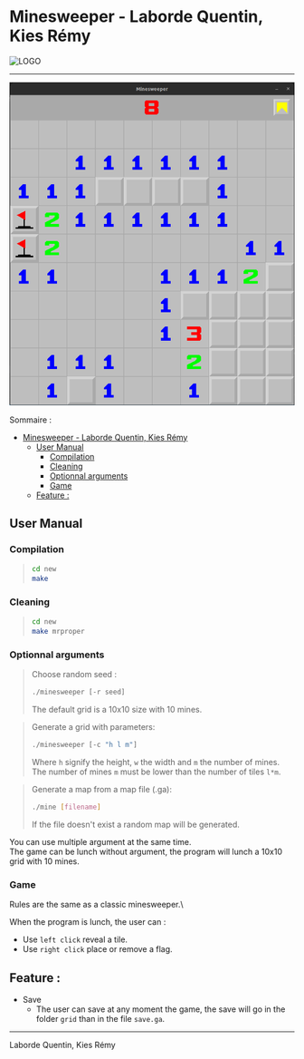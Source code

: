 # Minesweeper - Laborde Quentin, Kies Rémy 

![LOGO](./extern_file/Logo_Université_Gustave_Eiffel_2020.svg.png)

___

![SCREENSHOT](./extern_file/game_new.png)

Sommaire :
- [Minesweeper - Laborde Quentin, Kies Rémy](#minesweeper---laborde-quentin-kies-rémy)
  - [User Manual](#user-manual)
    - [Compilation](#compilation)
    - [Cleaning](#cleaning)
    - [Optionnal arguments](#optionnal-arguments)
    - [Game](#game)
  - [Feature :](#feature-)

## User Manual

### Compilation

> ```bash
> cd new
> make
> ```

### Cleaning
>```bash
> cd new
> make mrproper
> ```

### Optionnal arguments

> Choose random seed :
> ```bash
> ./minesweeper [-r seed]
> ```
> The default grid is a 10x10 size with 10 mines.

> Generate a grid with parameters:
> ```bash
> ./minesweeper [-c "h l m"]
> ```
> Where `h` signify the height, `w` the width and `m` the number of mines.\
> The number of mines `m` must be lower than the number of tiles `l*m`.

> Generate a map from a map file (.ga):
> ```bash 
> ./mine [filename]
> ```
> If the file doesn't exist a random map will be generated.

You can use multiple argument at the same time.\
The game can be lunch without argument, the program will lunch a 10x10 grid with 10 mines.

### Game

Rules are the same as a classic minesweeper.\

When the program is lunch, the user can :
* Use `left click` reveal a tile.
* Use `right click` place or remove a flag. 


## Feature :

* Save
  * The user can save at any moment the game, the save will go in the folder `grid` than in the file `save.ga`.
___
Laborde Quentin, Kies Rémy 